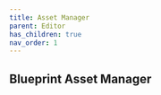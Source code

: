 ```yaml
---
title: Asset Manager
parent: Editor
has_children: true
nav_order: 1
---
```


## Blueprint Asset Manager
